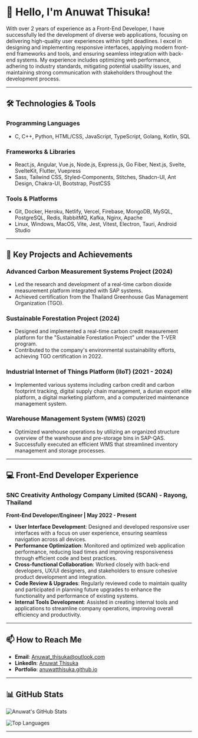 # 👋 Hello, I'm Anuwat Thisuka!

With over 2 years of experience as a Front-End Developer, I have successfully led the development of diverse web applications, focusing on delivering high-quality user experiences within tight deadlines. I excel in designing and implementing responsive interfaces, applying modern front-end frameworks and tools, and ensuring seamless integration with back-end systems. My experience includes optimizing web performance, adhering to industry standards, mitigating potential usability issues, and maintaining strong communication with stakeholders throughout the development process.

---

## 🛠️ Technologies & Tools

### Programming Languages
- C, C++, Python, HTML/CSS, JavaScript, TypeScript, Golang, Kotlin, SQL

### Frameworks & Libraries
- React.js, Angular, Vue.js, Node.js, Express.js, Go Fiber, Next.js, Svelte, SvelteKit, Flutter, Vuepress
- Sass, Tailwind CSS, Styled-Components, Stitches, Shadcn-UI, Ant Design, Chakra-UI, Bootstrap, PostCSS

### Tools & Platforms
- Git, Docker, Heroku, Netlify, Vercel, Firebase, MongoDB, MySQL, PostgreSQL, Redis, RabbitMQ, Kafka, Nginx, Apache
- Linux, Windows, MacOS, Vite, Jest, Vitest, Electron, Tauri, Android Studio

---

## 🚀 Key Projects and Achievements

### **Advanced Carbon Measurement Systems Project (2024)**
- Led the research and development of a real-time carbon dioxide measurement platform integrated with SAP systems.
- Achieved certification from the Thailand Greenhouse Gas Management Organization (TGO).

### **Sustainable Forestation Project (2024)**
- Designed and implemented a real-time carbon credit measurement platform for the "Sustainable Forestation Project" under the T-VER program.
- Contributed to the company's environmental sustainability efforts, achieving TGO certification in 2022.

### **Industrial Internet of Things Platform (IIoT) (2021 - 2024)**
- Implemented various systems including carbon credit and carbon footprint tracking, digital supply chain management, a durian export elite platform, a digital marketing platform, and a computerized maintenance management system.

### **Warehouse Management System (WMS) (2021)**
- Optimized warehouse operations by utilizing an organized structure overview of the warehouse and pre-storage bins in SAP-QAS.
- Successfully executed an efficient WMS that streamlined inventory management and storage processes.

---

## 💻 Front-End Developer Experience

### **SNC Creativity Anthology Company Limited (SCAN)** - Rayong, Thailand  
**Front-End Developer/Engineer | May 2022 - Present**

- **User Interface Development**: Designed and developed responsive user interfaces with a focus on user experience, ensuring seamless navigation across all devices.
- **Performance Optimization**: Monitored and optimized web application performance, reducing load times and improving responsiveness through efficient code and best practices.
- **Cross-functional Collaboration**: Worked closely with back-end developers, UX/UI designers, and stakeholders to ensure cohesive product development and integration.
- **Code Review & Upgrades**: Regularly reviewed code to maintain quality and participated in planning future upgrades to enhance the functionality and performance of existing systems.
- **Internal Tools Development**: Assisted in creating internal tools and applications to streamline company operations, improving overall efficiency and productivity.

---

## 📫 How to Reach Me

- **Email**: [Anuwat_thisuka@outlook.com](mailto:Anuwat_thisuka@outlook.com)
- **LinkedIn**: [Anuwat Thisuka](https://www.linkedin.com/in/anuwat-thisuka-0b1b3b1b3/)
- **Portfolio**: [anuwatthisuka.github.io](https://anuwatthisuka.github.io/)

---

## 📊 GitHub Stats

![Anuwat's GitHub Stats](https://github-readme-stats.vercel.app/api?username=anuwatthisuka&show_icons=true&theme=radical)

![Top Languages](https://github-readme-stats.vercel.app/api/top-langs/?username=anuwatthisuka&layout=compact&theme=radical)

---
